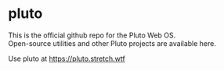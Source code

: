 # pluto

This is the official github repo for the Pluto Web OS.  
Open-source utilities and other Pluto projects are available here.  

Use pluto at https://pluto.stretch.wtf
